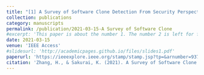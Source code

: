 ```yaml
---
title: "[1] A Survey of Software Clone Detection From Security Perspective"
collection: publications
category: manuscripts
permalink: /publication/2021-03-15-A Survey of Software Clone
#excerpt: 'This paper is about the number 1. The number 2 is left for future work.'
date: 2021-03-15
venue: 'IEEE Access'
#slidesurl: 'http://academicpages.github.io/files/slides1.pdf'
paperurl: 'https://ieeexplore.ieee.org/stamp/stamp.jsp?tp=&arnumber=9378511'
citation: 'Zhang, H., & Sakurai, K. (2021). A Survey of Software Clone Detection From Security Perspective, in IEEE Access, vol. 9, pp. 48157-48173, doi: 10.1109/ACCESS.2021.3065872.'
---
```

